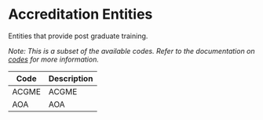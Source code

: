 # Accreditation Entities

Entities that provide post graduate training.

*Note: This is a subset of the available codes. Refer to the documentation on [codes](codes.md) for more information.*

| Code | Description |
| - | - |
| ACGME | ACGME |
| AOA | AOA |

